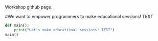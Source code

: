 Workshop github page.

#We want to empower programmers to make educational sessions! TEST

~~~python
def main():
	print("Let's make educational sessions! TEST")
main()
~~~
